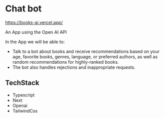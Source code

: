 # Chat bot 
https://books-ai.vercel.app/

An App using the Open AI API

In the App we will be able to:

* Talk to a bot about books and receive recommendations based on your age, favorite books, genres, language, or preferred authors, as well as random recommendations for highly-ranked books. 
* The bot also handles rejections and inappropriate requests.
## TechStack
- Typescript
- Next
- Openai
- TailwindCss

